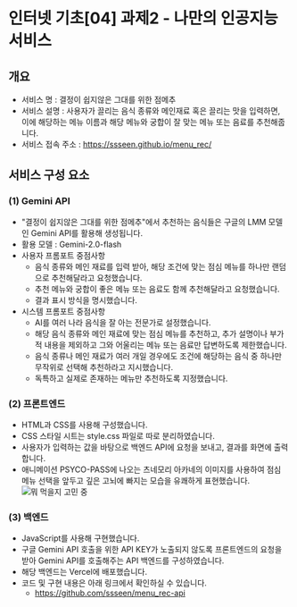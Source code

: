 # 인터넷 기초[04] 과제2 - 나만의 인공지능 서비스
## 개요
- 서비스 명 : 결정이 쉽지않은 그대를 위한 점메추
- 서비스 설명 : 사용자가 끌리는 음식 종류와 메인재료 혹은 끌리는 맛을 입력하면, 이에 해당하는 메뉴 이름과 해당 메뉴와 궁합이 잘 맞는 메뉴 또는 음료를 추천해줍니다.
- 서비스 접속 주소 : https://ssseen.github.io/menu_rec/

## 서비스 구성 요소
### (1) Gemini API
- "결정이 쉽지않은 그대를 위한 점메추"에서 추천하는 음식들은 구글의 LMM 모델인 Gemini API를 활용해 생성됩니다.
- 활용 모델 : Gemini-2.0-flash
- 사용자 프롬포트 중점사항
  - 음식 종류와 메인 재료를 입력 받아, 해당 조건에 맞는 점심 메뉴를 하나만 랜덤으로 추천해달라고 요청했습니다.
  - 추천 메뉴와 궁합이 좋은 메뉴 또는 음료도 함께 추천해달라고 요청했습니다.
  - 결과 표시 방식을 명시했습니다.
- 시스템 프롬포트 중점사항
  - AI를 여러 나라 음식을 잘 아는 전문가로 설정했습니다.
  - 해당 음식 종류와 메인 재료에 맞는 점심 메뉴를 추천하고, 추가 설명이나 부가적 내용을 제외하고 그와 어울리는 메뉴 또는 음료만 답변하도록 제한했습니다.
  - 음식 종류나 메인 재료가 여러 개일 경우에도 조건에 해당하는 음식 중 하나만 무작위로 선택해 추천하라고 지시했습니다.
  - 독특하고 실제로 존재하는 메뉴만 추천하도록 지정했습니다.

### (2) 프론트엔드
- HTML과 CSS를 사용해 구성했습니다.
- CSS 스타일 시트는 style.css 파일로 따로 분리하였습니다.
- 사용자가 입력하는 값을 바탕으로 백엔드 API에 요청을 보내고, 결과를 화면에 출력합니다.
- 애니메이션 PSYCO-PASS에 나오는 츠네모리 아카네의 이미지를 사용하여 점심 메뉴 선택을 앞두고 깊은 고뇌에 빠지는 모습을 유쾌하게 표현했습니다.
![뭐 먹을지 고민 중](https://i.postimg.cc/zDQRn5vZ/image.jpg)


### (3) 백엔드
- JavaScript를 사용해 구현했습니다.
- 구글 Gemini API 호출을 위한 API KEY가 노출되지 않도록 프론트엔드의 요청을 받아 Gemini API를 호출해주는 API 백엔드를 구성하였습니다.
- 해당 백엔드는 Vercel에 배포했습니다.
- 코드 및 구현 내용은 아래 링크에서 확인하실 수 있습니다.
  - https://github.com/ssseen/menu_rec-api
